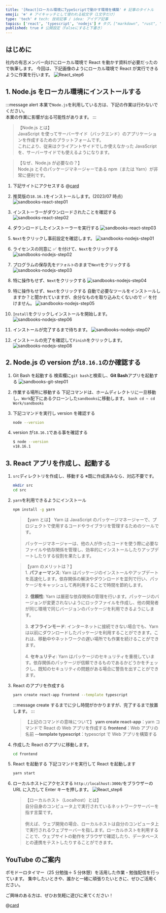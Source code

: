 ```yaml
---
title: '[React]ローカル環境にTypeScriptで動かす環境を構築' # 記事のタイトル
emoji: '❄' # アイキャッチとして使われる絵文字（1文字だけ）
type: 'tech' # tech: 技術記事 / idea: アイデア記事
topics: ['react', 'typescript', 'nodejs'] # タグ。["markdown", "rust", "aws"]のように指定する
published: true # 公開設定（falseにすると下書き）
---
```


## はじめに

社内の有志メンバー向けにローカル環境で React を動かす資料が必要だったので執筆します。
今回は、下記画像のようにローカル環境で React が実行できるように作業を行います。
![React_step6](/images/React_step6.png)

## 1. Node.js をローカル環境にインストールする

:::message alert
本業で`Node.js`を利用している方は、下記の作業は行わないでください。<br>本業の作業に影響が出る可能性があります。
:::

> 【Node.js とは】<br>JavaScript を使ってサーバーサイド（バックエンド）のアプリケーションを作成するためのプラットフォームです。<br>これにより、従来はクライアントサイドでしか使えなかった JavaScript を、サーバーサイドでも使えるようになります。

> 【なぜ、Node.js が必要なの？】<br>Node.js とそのパッケージマネージャーである npm（または Yarn）が非常に便利です。

1. 下記サイトにアクセスする
   @[card](https://nodejs.org/ja)
2. 推奨版の`18.16.1`をインストールします。(2023/07 時点)
   ![sandbooks-react-step01](/images/sandbooks-react-step01.png)
3. インストーラーがダウンロードされたことを確認する
   ![sandbooks-react-step02](/images/sandbooks-react-step02.png)
4. ダウンロードしたインストーラーを実行する
   ![sandbooks-react-step03](/images/sandbooks-react-step03.png)

5. `Next`をクリックし事前設定を確認します。
   ![sandbooks-nodejs-step01](/images/sandbooks-nodejs-step01.png)

6. ライセンスの同意に ✅ を付けて、`Next`をクリックする
   ![sandbooks-nodejs-step02](/images/sandbooks-nodejs-step02.png)

7. プログラムの保存先を`デフォルト`のままで`Next`をクリックする
   ![sandbooks-nodejs-step03](/images/sandbooks-nodejs-step03.png)

8. 特に操作もせず、`Next`をクリックする
   ![sandbooks-nodejs-step04](/images/sandbooks-nodejs-step04.png)

9. 特に操作もせず、`Next`をクリックする
   自動で必要なツールをインストールしますか？と聞かれていますが、余分なものを取り込みたくないので ✅ を付けません。
   ![sandbooks-nodejs-step05](/images/sandbooks-nodejs-step05.png)

10. `Install`をクリックしインストールを開始します。
    ![sandbooks-nodejs-step06](/images/sandbooks-nodejs-step06.png)

11. インストールが完了するまで待ちます。
    ![sandbooks-nodejs-step07](/images/sandbooks-nodejs-step07.png)

12. インストールの完了を確認して`Finish`をクリックします。
    ![sandbooks-nodejs-step08](/images/sandbooks-nodejs-step08.png)

## 2. Node.js の version が`18.16.1`のか確認する

1. Git Bash を起動する
   検索欄に`git bash`と検索し、**Git Bash**アプリを起動する
   ![sandbooks-git-step01](/images/sandbooks-git-step01.png)

2. 作業する場所に移動する
   下記コマンドは、ホームディレクトリに一旦移動し、`Work`配下にあるクローンした`sandbooks`に移動します。
   `bash
cd ~
cd Work/sandbooks
`

3. 下記コマンドを実行し version を確認する

   ```bash
   node --version
   ```

4. version が`18.16.1`である事を確認する
   ```bash
   $ node --version
   v18.16.1
   ```

## 3. React アプリを作成し、起動する

1. `src`ディレクトリを作成し、移動する
   ※既に作成済みなら、対応不要です。

   ```bash
   mkdir src
   cd src
   ```

2. `yarn`を利用できるようにインストール

   ```bash
   npm install -g yarn
   ```

   > 【yarn とは】
   > Yarn は JavaScript のパッケージマネージャーで、プロジェクトで使用するコードやライブラリを管理するためのツールです。<br><br>パッケージマネージャーは、他の人が作ったコードを使う際に必要なファイルや依存関係を管理し、効率的にインストールしたりアップデートしたりする役割を果たします。

   > 【yarn のメリットは？】<br>1. **パフォーマンス**: Yarn はパッケージのインストールやアップデートを高速化します。依存関係の解決やダウンロードを並列で行い、パッケージをキャッシュして再利用することで時間を節約します。<br><br>2. **信頼性**: Yarn は厳密な依存関係の管理を行います。パッケージのバージョンが変更されないようにロックファイルを作成し、他の開発者が同じ環境で同じバージョンのパッケージを利用できるようにします。<br><br>3. **オフラインモード**: インターネットに接続できない場合でも、Yarn は以前にダウンロードしたパッケージを利用することができます。これは、移動中やネットワークの遅い場所でも作業を続けることができます。<br><br>4. **セキュリティ**: Yarn はパッケージのセキュリティを重視しています。依存関係のパッケージが信頼できるものであるかどうかをチェックし、既知のセキュリティの問題がある場合に警告を出すことができます。

3. React のアプリを作成する

   ```bash
   yarn create react-app frontend --template typescript
   ```

   :::message
   create するまでに少し時間がかかりますが、完了するまで放置します。
   :::

   > 【上記のコマンドの意味について】
   > **yarn create react-app**：yarn コマンドで React の Web アプリを作成する
   > **frontend**：Web アプリの名前
   > **--template typescript**：typescript で Web アプリを構築する

4. 作成した React のアプリに移動します。

   ```bash
   cd frontend
   ```

5. React を起動する
   下記コマンドを実行して React を起動します
   ```bash
   yarn start
   ```
6. ローカルホストにアクセスする
   `http://localhost:3000/`をブラウザーの URL に入力して Enter キーを押します。
   ![React_step6](/images/React_step6.png)
   > 【ローカルホスト（Localhost）とは】<br>自分自身のコンピュータ上で実行されているネットワークサーバーを指す言葉です。<br><br>例えば、ウェブ開発の場合、ローカルホストは自分のコンピュータ上で実行されるウェブサーバーを指します。ローカルホストを利用することで、ウェブサイトの動作をブラウザで確認したり、データベースとの連携をテストしたりすることができます。

## YouTube のご案内

ポモドーロタイマー（25 分勉強＋ 5 分休憩）を活用した作業・勉強配信を行っています。
集中したいときや、誰かと一緒に頑張りたいときに、ぜひご活用ください。

ご興味のある方は、ぜひお気軽に遊びに来てください！

@[card](https://www.youtube.com/@aew2sbee)
